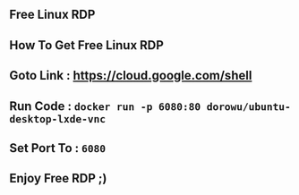 ## Free Linux RDP
## How To Get Free Linux RDP
## Goto Link : https://cloud.google.com/shell
## Run Code : ```docker run -p 6080:80 dorowu/ubuntu-desktop-lxde-vnc```
## Set Port To : ```6080```
## Enjoy Free RDP ;)
